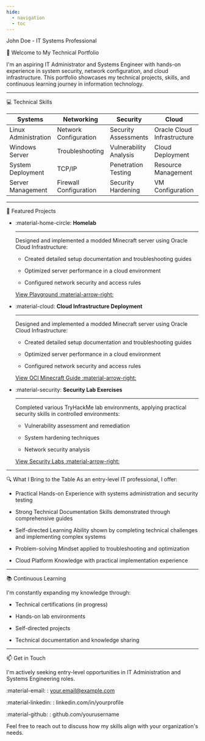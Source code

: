```yaml
---
hide:
  - navigation
  - toc
---
```


John Doe - IT Systems Professional

👋 Welcome to My Technical Portfolio

I'm an aspiring IT Administrator and Systems Engineer with hands-on experience in system security, network configuration, and cloud infrastructure. This portfolio showcases my technical projects, skills, and continuous learning journey in information technology.

<!--
Let's play, an ode to youtube and twitch lets play content, you're not really there for a tutorial 

 where you don't really elaborate on getting the best possible gameplay but more on how you tackle
-->

---
💻 Technical Skills

|Systems|Networking|Security|Cloud|Other|
|---|---|---|---|---|
|Linux Administration|Network Configuration|Security Assessments|Oracle Cloud Infrastructure|Documentation|
|Windows Server|Troubleshooting|Vulnerability Analysis|Cloud Deployment|Technical Writing|
|System Deployment|TCP/IP|Penetration Testing|Resource Management|Problem Solving|
|Server Management|Firewall Configuration|Security Hardening|VM Configuration|Project Management|

---

🚀 Featured Projects

<div class="grid cards" markdown>

-   :material-home-circle: __Homelab__
    
    ---

    Designed and implemented a modded Minecraft server using Oracle Cloud Infrastructure:

    - Created detailed setup documentation and troubleshooting guides

    - Optimized server performance in a cloud environment

    - Configured network security and access rules

    [View Playground :material-arrow-right:](./Playground/index.md)

-   :material-cloud: __Cloud Infrastructure Deployment__
    
    ---

    Designed and implemented a modded Minecraft server using Oracle Cloud Infrastructure:

    - Created detailed setup documentation and troubleshooting guides

    - Optimized server performance in a cloud environment

    - Configured network security and access rules

    [View OCI Minecraft Guide :material-arrow-right:](./Playground/Modded%20Minecraft/Modded%20MC%20Server%20with%20OCI.md)

-   :material-security: __Security Lab Exercises__

    ---

    Completed various TryHackMe lab environments, applying practical security skills in controlled environments:

    - Vulnerability assessment and remediation

    - System hardening techniques

    - Network security analysis

    [View Security Labs :material-arrow-right:](./TryHackMe/Carnage.md)

</div>

---

🔍 What I Bring to the Table
As an entry-level IT professional, I offer:

- Practical Hands-on Experience with systems administration and security testing

- Strong Technical Documentation Skills demonstrated through comprehensive guides

- Self-directed Learning Ability shown by completing technical challenges and implementing complex systems

- Problem-solving Mindset applied to troubleshooting and optimization

- Cloud Platform Knowledge with practical implementation experience


---

📚 Continuous Learning

I'm constantly expanding my knowledge through:

- Technical certifications (in progress)

- Hands-on lab environments

- Self-directed projects

- Technical documentation and knowledge sharing

---

📫 Get in Touch

I'm actively seeking entry-level opportunities in IT Administration and Systems Engineering roles.

:material-email: : your.email@example.com

:material-linkedin: : linkedin.com/in/yourprofile

:material-github: : github.com/yourusername


Feel free to reach out to discuss how my skills align with your organization's needs.